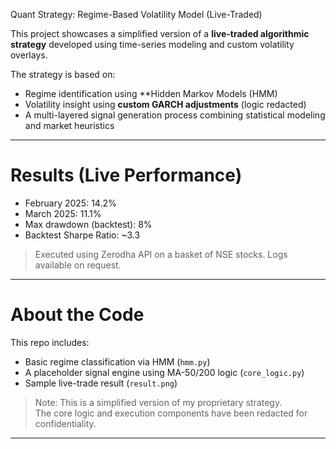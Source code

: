 
Quant Strategy: Regime-Based Volatility Model (Live-Traded)

This project showcases a simplified version of a **live-traded algorithmic strategy** developed using time-series modeling and custom volatility overlays.

The strategy is based on:
- Regime identification using **Hidden Markov Models (HMM)
- Volatility insight using **custom GARCH adjustments** (logic redacted)
- A multi-layered signal generation process combining statistical modeling and market heuristics

---

# Results (Live Performance)

- February 2025: 14.2% 
- March 2025: 11.1%  
- Max drawdown (backtest): 8%  
- Backtest Sharpe Ratio: ~3.3

> Executed using Zerodha API on a basket of NSE stocks. Logs available on request.

---

# About the Code

This repo includes:
- Basic regime classification via HMM (`hmm.py`)  
- A placeholder signal engine using MA-50/200 logic (`core_logic.py`)  
- Sample live-trade result (`result.png`)

> Note: This is a simplified version of my proprietary strategy.  
> The core logic and execution components have been redacted for confidentiality.

---



